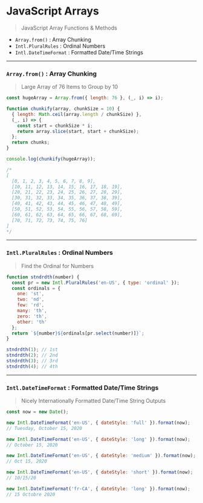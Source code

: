 # JavaScript Arrays

> JavaScript Array Functions & Methods

* `Array.from()` : Array Chunking
* `Intl.PluralRules` : Ordinal Numbers
* `Intl.DateTimeFormat` : Formatted Date/Time Strings

---

### `Array.from()` : Array Chunking

> Large Array of 76 Items to Group by 10

```javascript
const hugeArray = Array.from({ length: 76 }, (_, i) => i);

function chunkify(array, chunkSize = 10) {
  { length: Math.ceil(array.length / chunkSize) },
  (_, i) => {
    const start = chunkSize * i;
    return array.slice(start, start + chunkSize);
  };
  return chunks;
}

console.log(chunkify(hugeArray));

/*
[
  [0, 1, 2, 3, 4, 5, 6, 7, 8, 9],
  [10, 11, 12, 13, 14, 15, 16, 17, 18, 19],
  [20, 21, 22, 23, 24, 25, 26, 27, 28, 29],
  [30, 31, 32, 33, 34, 35, 36, 37, 38, 39],
  [40, 41, 42, 43, 44, 45, 46, 47, 48, 49],
  [50, 51, 52, 53, 54, 55, 56, 57, 58, 59],
  [60, 61, 62, 63, 64, 65, 66, 67, 68, 69],
  [70, 71, 72, 73, 74, 75, 76]
]
*/
```

---

### `Intl.PluralRules` : Ordinal Numbers

> Find the Ordinal for Numbers

```javascript
function stndrdth(number) {
  const pr = new Intl.PluralRules('en-US', { type: 'ordinal' });
  const ordinals = {
    one: 'st',
    two: 'nd',
    few: 'rd',
    many: 'th',
    zero: 'th',
    other: 'th'
  };
  return `${number}${ordinals[pr.select(number)]}`;
}

stndrdth(1); // 1st
stndrdth(2); // 2nd
stndrdth(3); // 3rd
stndrdth(4); // 4th
```

---

### `Intl.DateTimeFormat` : Formatted Date/Time Strings

> Nicely Internationally Formatted Date/Time String Outputs

```javascript
const now = new Date();

new Intl.DateTimeFormat('en-US', { dateStyle: 'full' }).format(now);
// Tuesday, October 15, 2020

new Intl.DateTimeFormat('en-US', { dateStyle: 'long' }).format(now);
// October 15, 2020

new Intl.DateTimeFormat('en-US', { dateStyle: 'medium' }).format(now);
// Oct 15, 2020

new Intl.DateTimeFormat('en-US', { dateStyle: 'short' }).format(now);
// 10/15/20

new Intl.DateTimeFormat('fr-CA', { dateStyle: 'long' }).format(now);
// 15 Octobre 2020
```
